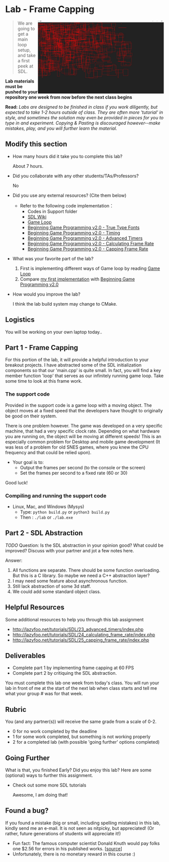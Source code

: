 # Lab - Frame Capping

<img align="right" width="400px" src="./media/rectangles.JPG">

> We are going to get a main loop setup, and take a first peek at SDL.

**Lab materials must be pushed to your repository one week from now before the next class begins**

**Read:** *Labs are designed to be finished in class if you work diligently, but expected to take 1-2 hours outside of class. They are often more 'tutorial' in style, and sometimes the solution may even be provided in pieces for you to type in and experiment. Copying & Pasting is discouraged however--make mistakes, play, and you will further learn the material.*

## Modify this section

- How many hours did it take you to complete this lab?
  
  About 7 hours.
 
- Did you collaborate with any other students/TAs/Professors?
  
  No

- Did you use any external resources? (Cite them below)
  - Refer to the following code implementation：
    - Codes in Support folder
    - [SDL Wiki](https://wiki.libsdl.org/)
    - [Game Loop](https://gameprogrammingpatterns.com/game-loop.html)
    - [Beginning Game Programming v2.0 - True Type Fonts](http://lazyfoo.net/tutorials/SDL/16_true_type_fonts/index.php)
    - [Beginning Game Programming v2.0 - Timing](https://lazyfoo.net/tutorials/SDL/22_timing/index.php)
    - [Beginning Game Programming v2.0 - Advanced Timers](http://lazyfoo.net/tutorials/SDL/23_advanced_timers/index.php)
    - [Beginning Game Programming v2.0 - Calculating Frame Rate
  ](http://lazyfoo.net/tutorials/SDL/24_calculating_frame_rate/index.php)
    - [Beginning Game Programming v2.0 - Capping Frame Rate](http://lazyfoo.net/tutorials/SDL/25_capping_frame_rate/index.php)

- What was your favorite part of the lab?

  1. First is implementing different ways of Game loop by reading [Game Loop](https://gameprogrammingpatterns.com/game-loop.html)
  2. Compare [my first implementation](https://github.com/Spring21BuildingGameEngines/monorepo-Taowyoo/tree/lab01_v1) with [Beginning Game Programming v2.0](http://lazyfoo.net/tutorials/SDL)

- How would you improve the lab?

  I think the lab build system may change to CMake.

## Logistics

You will be working on your own laptop today..

## Part 1 - Frame Capping

For this portion of the lab, it will provide a helpful introduction to your breakout projects. I have abstracted some of the SDL initialization components so that our 'main.cpp' is quite small. In fact, you will find a key member function 'loop' that serves as our infinitely running game loop. Take some time to look at this frame work.


### The support code

Provided in the support code is a game loop with a moving object. The object moves at a fixed speed that the developers have thought to originally be good on their system.

There is one problem however. The game was developed on a very specific machine, that had a very specific clock rate. Depending on what hardware you are running on, the object will be moving at different speeds! This is an especially common problem for Desktop and mobile game development (It was less of a problem for old SNES games, where you knew the CPU frequency and that could be relied upon).

* Your goal is to:
  * Output the frames per second (to the console or the screen)
  * Set the frames per second to a fixed rate (60 or 30)
  
Good luck!

### Compiling and running the support code

* Linux, Mac, and Windows (Mysys)
  * Type: `python build.py` or `python3 build.py`
  * Then : `./lab` or `./lab.exe`
  
## Part 2 - SDL Abstraction

*TODO* Question: Is the SDL abstraction in your opinion good? What could be improved? Discuss with your partner and jot a few notes here.

Answer: 

1. All functions are separate. There should be some function overloading. But this is a C library. So maybe we need a C++ abstraction layer?  
2. I may need some feature about asynchronous function.
3. Still lack abstraction of some 3d staff.
4. We could add some standard object class.


## Helpful Resources

Some additional resources to help you through this lab assignment

- http://lazyfoo.net/tutorials/SDL/23_advanced_timers/index.php
- http://lazyfoo.net/tutorials/SDL/24_calculating_frame_rate/index.php
- http://lazyfoo.net/tutorials/SDL/25_capping_frame_rate/index.php

## Deliverables

- Complete part 1 by implementing frame capping at 60 FPS
- Complete part 2 by critiquing the SDL abstraction.

You must complete this lab one week from today's class. You will run your lab in front of me at the start of the next lab when class starts and tell me what your group # was for that week.

## Rubric

You (and any partner(s)) will receive the same grade from a scale of 0-2.

- 0 for no work completed by the deadline
- 1 for some work completed, but something is not working properly
- 2 for a completed lab (with possible 'going further' options completed)

## Going Further

What is that, you finished Early? Did you enjoy this lab? Here are some (optional) ways to further this assignment.

- Check out some more SDL tutorials

  Awesome, I am doing that!

## Found a bug?

If you found a mistake (big or small, including spelling mistakes) in this lab, kindly send me an e-mail. It is not seen as nitpicky, but appreciated! (Or rather, future generations of students will appreciate it!)

- Fun fact: The famous computer scientist Donald Knuth would pay folks one $2.56 for errors in his published works. [[source](https://en.wikipedia.org/wiki/Knuth_reward_check)]
- Unfortunately, there is no monetary reward in this course :)